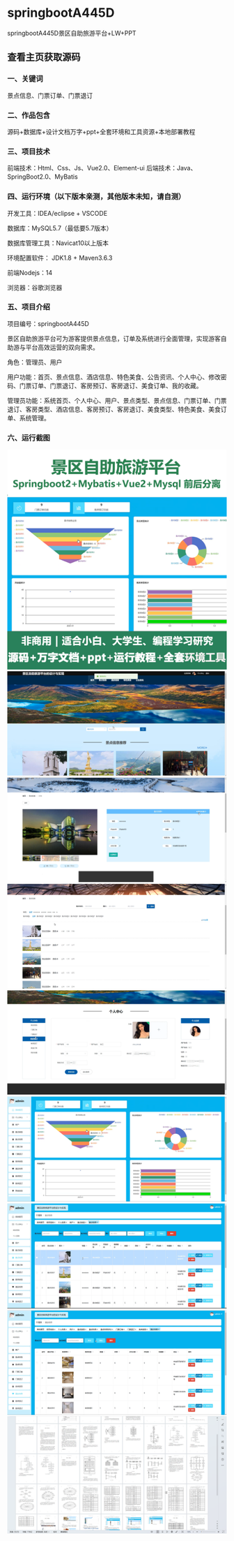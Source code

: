# springbootA445D
springbootA445D景区自助旅游平台+LW+PPT
 
## 查看主页获取源码

### 一、关键词
景点信息、门票订单、门票退订

### 二、作品包含
源码+数据库+设计文档万字+ppt+全套环境和工具资源+本地部署教程

### 三、项目技术
前端技术：Html、Css、Js、Vue2.0、Element-ui 
后端技术：Java、SpringBoot2.0、MyBatis

### 四、运行环境（以下版本亲测，其他版本未知，请自测）
开发工具：IDEA/eclipse  + VSCODE

数据库：MySQL5.7（最低要5.7版本）

数据库管理工具：Navicat10以上版本

环境配置软件： JDK1.8 + Maven3.6.3

前端Nodejs：14

浏览器：谷歌浏览器

### 五、项目介绍
项目编号：springbootA445D

景区自助旅游平台可为游客提供景点信息，订单及系统进行全面管理，实现游客自助游与平台高效运营的双向需求。

角色：管理员、用户

用户功能：首页、景点信息、酒店信息、特色美食、公告资讯、个人中心、修改密码、门票订单、门票退订、客房预订、客房退订、美食订单、我的收藏。

管理员功能：系统首页、个人中心、用户、景点类型、景点信息、门票订单、门票退订、客房类型、酒店信息、客房预订、客房退订、美食类型、特色美食、美食订单、系统管理。

### 六、运行截图
![cover.png](./cover.png)
![1.png](./1.png)
![2.png](./2.png)
![3.png](./3.png)
![4.png](./4.png)
![5.png](./5.png)
![6.png](./6.png)
![7.png](./7.png)
![8.png](./8.png)
